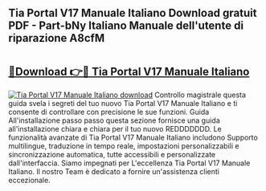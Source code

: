 ## Tia Portal V17 Manuale Italiano Download gratuit PDF - Part-bNy Italiano Manuale dell'utente di riparazione A8cfM

# <h2><a href="http://dfe4mz4.blite.top/?on=Tia+Portal+V17+Manuale+Italiano">🔗Download 👉🔴 Tia Portal V17 Manuale Italiano</a></h2>

[![Tia Portal V17 Manuale Italiano download](https://i.imgur.com/lujVjoI.png)](http://dfe4mz4.blite.top/?on=Tia+Portal+V17+Manuale+Italiano)
Controllo magistrale questa guida svela i segreti del tuo nuovo Tia Portal V17 Manuale Italiano e ti consente di controllare con precisione le sue funzioni. Guida All'installazione passo passo questa sezione fornisce una guida all'installazione chiara e chiara per il tuo nuovo REDDDDDDD. Le funzionalità avanzate di Tia Portal V17 Manuale Italiano includono Supporto multilingue, traduzione in tempo reale, impostazioni personalizzabili e sincronizzazione automatica, tutte accessibili e personalizzate dall'interfaccia. Siamo impegnati per L'eccellenza Tia Portal V17 Manuale Italiano. Il nostro Team è dedicato a fornire un'assistenza clienti eccezionale.
